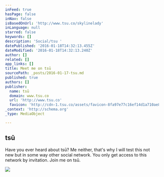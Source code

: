 ```yaml
---
inFeed: true
hasPage: false
inNav: false
isBasedOnUrl: 'http://www.tsu.co/skylinelady'
inLanguage: null
starred: false
keywords: []
description: 'Social/tsu '
datePublished: '2016-01-18T14:32:13.455Z'
dateModified: '2016-01-18T14:32:13.240Z'
author: []
related: []
app_links: []
title: Meet me on tsū
sourcePath: _posts/2016-01-17-tsu.md
published: true
authors: []
publisher:
  name: tsū
  domain: www.tsu.co
  url: 'http://www.tsu.co'
  favicon: 'http://cdn-1.tsu.co/assets/favicon-8fa97e77c16ef14d1a710ae8b4dbb179cda2118f3f2aadfc2247ad5473225201.ico'
_context: 'http://schema.org'
_type: MediaObject

---
```

<article style=""><h1>tsū</h1><p>Have you ever heard about tsū? Me neither, that's why I will test this not new but in some way other social network. You only get access to this network by invitation. Join me on tsū.</p><img src="https://s3-us-west-2.amazonaws.com/the-grid-img/p/e3098a8344fcb9983753917db11c03361a192ba6.png" /></article>
